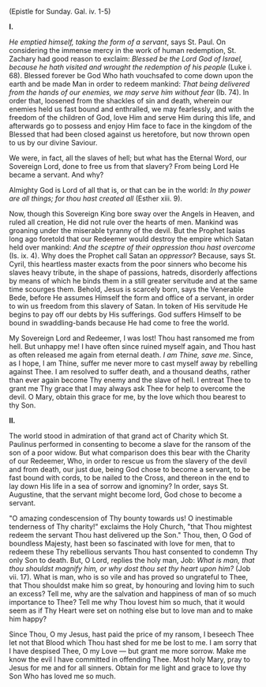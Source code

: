
(Epistle for Sunday. Gal. iv. 1-5)

**I\.**

*He emptied himself, taking the form of a servant*, says St. Paul. On considering the immense mercy in the work of human redemption, St. Zachary had good reason to exclaim: *Blessed be the Lord God of Israel, because he hath visited and wrought the redemption of his people* (Luke i. 68). Blessed forever be God Who hath vouchsafed to come down upon the earth and be made Man in order to redeem mankind: *That being delivered from the hands of our enemies, we may serve him without fear* (Ib. 74). In order that, loosened from the shackles of sin and death, wherein our enemies held us fast bound and enthralled, we may fearlessly, and with the freedom of the children of God, love Him and serve Him during this life, and afterwards go to possess and enjoy Him face to face in the kingdom of the Blessed that had been closed against us heretofore, but now thrown open to us by our divine Saviour.

We were, in fact, all the slaves of hell; but what has the Eternal Word, our Sovereign Lord, done to free us from that slavery? From being Lord He became a servant. And why?

Almighty God is Lord of all that is, or that can be in the world: *In thy power are all things; for thou hast created all* (Esther xiii. 9).

Now, though this Sovereign King bore sway over the Angels in Heaven, and ruled all creation, He did not rule over the hearts of men. Mankind was groaning under the miserable tyranny of the devil. But the Prophet Isaias long ago foretold that our Redeemer would destroy the empire which Satan held over mankind: *And the sceptre of their oppression thou hast overcome* (Is. ix. 4). Why does the Prophet call Satan an *oppressor*? Because, says St. Cyril, this heartless master exacts from the poor sinners who become his slaves heavy tribute, in the shape of passions, hatreds, disorderly affections by means of which he binds them in a still greater servitude and at the same time scourges them. Behold, Jesus is scarcely born, says the Venerable Bede, before He assumes Himself the form and office of a servant, in order to win us freedom from this slavery of Satan. In token of His servitude He begins to pay off our debts by His sufferings. God suffers Himself to be bound in swaddling-bands because He had come to free the world.

My Sovereign Lord and Redeemer, I was lost! Thou hast ransomed me from hell. But unhappy me! I have often since ruined myself again, and Thou hast as often released me again from eternal death. *I am Thine, save me*. Since, as I hope, I am Thine, suffer me never more to cast myself away by rebelling against Thee. I am resolved to suffer death, and a thousand deaths, rather than ever again become Thy enemy and the slave of hell. I entreat Thee to grant me Thy grace that I may always ask Thee for help to overcome the devil. O Mary, obtain this grace for me, by the love which thou bearest to thy Son.

**II\.**

The world stood in admiration of that grand act of Charity which St. Paulinus performed in consenting to become a slave for the ransom of the son of a poor widow. But what comparison does this bear with the Charity of our Redeemer, Who, in order to rescue us from the slavery of the devil and from death, our just due, being God chose to become a servant, to be fast bound with cords, to be nailed to the Cross, and thereon in the end to lay down His life in a sea of sorrow and ignominy? In order, says St. Augustine, that the servant might become lord, God chose to become a servant.

\"O amazing condescension of Thy bounty towards us! O inestimable tenderness of Thy charity!\" exclaims the Holy Church, \"that Thou mightest redeem the servant Thou hast delivered up the Son.\" Thou, then, O God of boundless Majesty, hast been so fascinated with love for men, that to redeem these Thy rebellious servants Thou hast consented to condemn Thy only Son to death. But, O Lord, replies the holy man, Job: *What is man, that thou shouldst magnify him, or why dost thou set thy heart upon him?* (Job vii. 17). What is man, who is so vile and has proved so ungrateful to Thee, that Thou shouldst make him so great, by honouring and loving him to such an excess? Tell me, why are the salvation and happiness of man of so much importance to Thee? Tell me why Thou lovest him so much, that it would seem as if Thy Heart were set on nothing else but to love man and to make him happy?

Since Thou, O my Jesus, hast paid the price of my ransom, I beseech Thee let not that Blood which Thou hast shed for me be lost to me. I am sorry that I have despised Thee, O my Love — but grant me more sorrow. Make me know the evil I have committed in offending Thee. Most holy Mary, pray to Jesus for me and for all sinners. Obtain for me light and grace to love thy Son Who has loved me so much.


